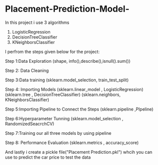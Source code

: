# Placement-Prediction-Model-

In this project i use 3 algorithms

1. LogisticRegression
2. DecisionTreeClassifier
3. KNeighborsClassifier

I perfrom the steps given below for the project:

Step 1:Data Exploration (shape, info(),describe(),isnull().sum())

Step 2: Data Cleaning

Step 3:Data training (sklearn.model_selection, train_test_split)

Step 4: Importing Models (sklearn.linear_model , LogisticRegression) (sklearn.tree , DecisionTreeClassifier) (sklearn.neighbors, KNeighborsClassifier)

Step 5:Importing Pipeline to Connect the Steps (sklearn.pipeline ,PIpeline)

Step 6:Hyperparameter Tunning (sklearn.model_selection , RandomizedSeacrchCV)

Step 7:Training our all three models by using pipeline

Step 8: Performance Evaluation (sklearn.metrics , accuracy_score)

And lastly i create a pickle file("Placement Prediction.pkl") whcih you can use to predict the car price to test the data
